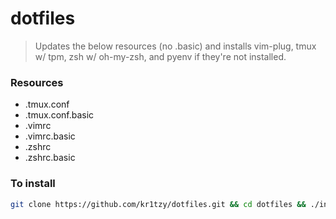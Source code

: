 # dotfiles

> Updates the below resources (no .basic) and installs vim-plug, tmux w/ tpm, zsh w/ oh-my-zsh, and pyenv if they're not installed.

### Resources
* .tmux.conf 
* .tmux.conf.basic
* .vimrc
* .vimrc.basic
* .zshrc
* .zshrc.basic

### To install

```bash
git clone https://github.com/kr1tzy/dotfiles.git && cd dotfiles && ./install.sh
```

[pyenv]: https://realpython.com/intro-to-pyenv/
